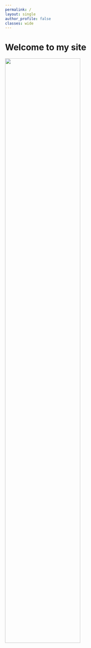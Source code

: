 ```yaml
---
permalink: /
layout: single
author_profile: false
classes: wide
---
```


# Welcome to my site
<div >
    <img src="assets/images/profile-pic.jpeg" style="width:70%">
</div>

